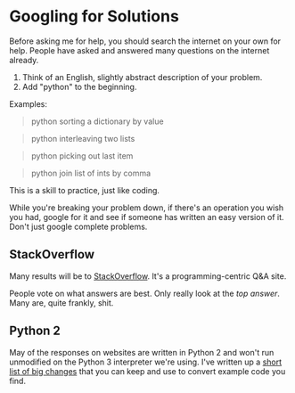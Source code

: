 # Googling for Solutions
Before asking me for help, you should search the internet on your own for help.
People have asked and answered many questions on the internet already.

1. Think of an English, slightly abstract description of your problem.
1. Add "python" to the beginning.

Examples:

> python sorting a dictionary by value

> python interleaving two lists

> python picking out last item

> python join list of ints by comma

This is a skill to practice, just like coding.

While you're breaking your problem down, if there's an operation you wish you had, google for it and see if someone has written an easy version of it.
Don't just google complete problems.

## StackOverflow
Many results will be to [StackOverflow](http://stackoverflow.com).
It's a programming-centric Q&A site.

People vote on what answers are best.
Only really look at the _top answer_.
Many are, quite frankly, shit.

## Python 2
May of the responses on websites are written in Python 2 and won't run unmodified on the Python 3 interpreter we're using.
I've written up a [short list of big changes](/notes/usingpython2.md) that you can keep and use to convert example code you find.
